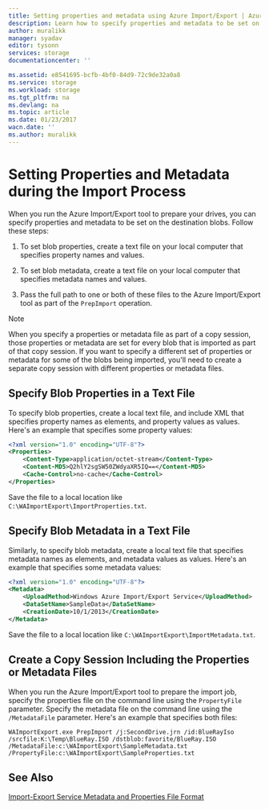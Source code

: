```yaml
---
title: Setting properties and metadata using Azure Import/Export | Azure | Azure
description: Learn how to specify properties and metadata to be set on the destination blobs when running the Import-Export tool to prepare your drives.
author: muralikk
manager: syadav
editor: tysonn
services: storage
documentationcenter: ''

ms.assetid: e8541695-bcfb-4bf0-84d9-72c9de32a0a8
ms.service: storage
ms.workload: storage
ms.tgt_pltfrm: na
ms.devlang: na
ms.topic: article
ms.date: 01/23/2017
wacn.date: ''
ms.author: muralikk
---
```


# Setting Properties and Metadata during the Import Process
When you run the Azure Import/Export tool to prepare your drives, you can specify properties and metadata to be set on the destination blobs. Follow these steps:  

1.  To set blob properties, create a text file on your local computer that specifies property names and values.  

2.  To set blob metadata, create a text file on your local computer that specifies metadata names and values.  

3.  Pass the full path to one or both of these files to the Azure Import/Export tool as part of the `PrepImport` operation.  

> [!NOTE]
>When you specify a properties or metadata file as part of a copy session, those properties or metadata are set for every blob that is imported as part of that copy session. If you want to specify a different set of properties or metadata for some of the blobs being imported, you'll need to create a separate copy session with different properties or metadata files.  

## Specify Blob Properties in a Text File  
To specify blob properties, create a local text file, and include XML that specifies property names as elements, and property values as values. Here's an example that specifies some property values:  

```xml
<?xml version="1.0" encoding="UTF-8"?>  
<Properties>  
    <Content-Type>application/octet-stream</Content-Type>  
    <Content-MD5>Q2hlY2sgSW50ZWdyaXR5IQ==</Content-MD5>  
    <Cache-Control>no-cache</Cache-Control>  
</Properties>  
```

Save the file to a local location like `C:\WAImportExport\ImportProperties.txt`.  

## Specify Blob Metadata in a Text File  
Similarly, to specify blob metadata, create a local text file that specifies metadata names as elements, and metadata values as values. Here's an example that specifies some metadata values:  

```xml
<?xml version="1.0" encoding="UTF-8"?>  
<Metadata>  
    <UploadMethod>Windows Azure Import/Export Service</UploadMethod>  
    <DataSetName>SampleData</DataSetName>  
    <CreationDate>10/1/2013</CreationDate>  
</Metadata>  
```

Save the file to a local location like `C:\WAImportExport\ImportMetadata.txt`.  

## Create a Copy Session Including the Properties or Metadata Files  
When you run the Azure Import/Export tool to prepare the import job, specify the properties file on the command line using the `PropertyFile` parameter. Specify the metadata file on the command line using the `/MetadataFile` parameter. Here's an example that specifies both files:  

```
WAImportExport.exe PrepImport /j:SecondDrive.jrn /id:BlueRayIso /srcfile:K:\Temp\BlueRay.ISO /dstblob:favorite/BlueRay.ISO /MetadataFile:c:\WAImportExport\SampleMetadata.txt /PropertyFile:c:\WAImportExport\SampleProperties.txt  
```

## See Also  
[Import-Export Service Metadata and Properties File Format](./storage-import-export-file-format-metadata-and-properties.md)